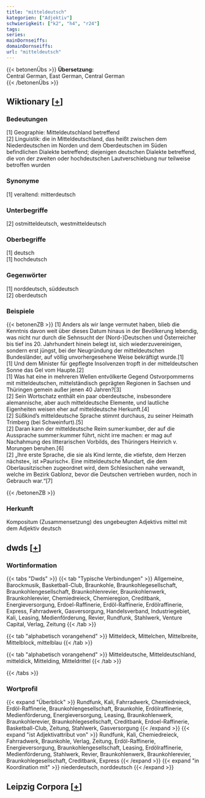```yaml
---
title: "mitteldeutsch"
kategorien: ["Adjektiv"]
schwierigkeit: ["k2", "h4", "r24"]
tags:
series:
mainDornseiffs:
domainDornseiffs:
url: "mitteldeutsch"
---
```


{{< betonenÜbs >}}
**Übersetzung:**  
Central German, East German, Central  German  
{{< /betonenÜbs >}}

## Wiktionary [[+](https://de.wiktionary.org/wiki/mitteldeutsch)]

### Bedeutungen
[1] Geographie: Mitteldeutschland betreffend  
[2] Linguistik: die in Mitteldeutschland, das heißt zwischen dem Niederdeutschen im Norden und dem Oberdeutschen im Süden befindlichen Dialekte betreffend; diejenigen deutschen Dialekte betreffend, die von der zweiten oder hochdeutschen Lautverschiebung nur teilweise betroffen wurden  

### Synonyme
[1] veraltend: mitterdeutsch  

### Unterbegriffe
[2] ostmitteldeutsch, westmitteldeutsch  

### Oberbegriffe
[1] deutsch  
[1] hochdeutsch  

### Gegenwörter
[1] norddeutsch, süddeutsch  
[2] oberdeutsch  

### Beispiele
{{< betonenZB >}}
[1] Anders als wir lange vermutet haben, blieb die Kenntnis davon weit über dieses Datum hinaus in der Bevölkerung lebendig, was nicht nur durch die Sehnsucht der (Nord-)Deutschen und Österreicher bis tief ins 20. Jahrhundert hinein belegt ist, sich wiederzuvereinigen, sondern erst jüngst, bei der Neugründung der mitteldeutschen Bundesländer, auf völlig unvorhergesehene Weise bekräftigt wurde.[1]  
[1] Und dem Minister für gepflegte Insolvenzen tropft in der mitteldeutschen Sonne das Gel vom Haupte.[2]  
[1] Was hat eine in mehreren Wellen entvölkerte Gegend Ostvorpommerns mit mitteldeutschen, mittelständisch geprägten Regionen in Sachsen und Thüringen gemein außer jenen 40 Jahren?[3]  
[2] Sein Wortschatz enthält ein paar oberdeutsche, insbesondere alemannische, aber auch mitteldeutsche Elemente, und lautliche Eigenheiten weisen eher auf mitteldeutsche Herkunft.[4]  
[2] Süßkind’s mitteldeutsche Sprache stimmt durchaus, zu seiner Heimath Trimberg (bei Schweinfurt).[5]  
[2] Daran kann der mitteldeutsche Reim sumer:kumber, der auf die Aussprache summer:kummer führt, nicht irre machen: er mag auf Nachahmung des litterarischen Vorbilds, des Thüringers Heinrich v. Morungen beruhen.[6]  
[2] „Ihre erste Sprache, die sie als Kind lernte, die »tiefste, dem Herzen nächste«, ist »Paurisch«. Eine mitteldeutsche Mundart, die dem Oberlausitzischen zugeordnet wird, dem Schlesischen nahe verwandt, welche im Bezirk Gablonz, bevor die Deutschen vertrieben wurden, noch in Gebrauch war.“[7]  

{{< /betonenZB >}}
### Herkunft
Kompositum (Zusammensetzung) des ungebeugten Adjektivs mittel mit dem Adjektiv deutsch  



## dwds [[+](https://www.dwds.de/wb/mitteldeutsch)]

### Wortinformation
{{< tabs "Dwds" >}}
{{< tab "Typische Verbindungen" >}}
Allgemeine, Barockmusik, Basketball-Club, Braunkohle, Braunkohlegesellschaft, Braunkohlengesellschaft, Braunkohlenrevier, Braunkohlenwerk, Braunkohlerevier, Chemiedreieck, Chemieregion, Creditbank, Energieversorgung, Erdoel-Raffinerie, Erdöl-Raffinerie, Erdölraffinerie, Express, Fahrradwerk, Gasversorgung, Handelsverband, Industriegebiet, Kali, Leasing, Medienförderung, Revier, Rundfunk, Stahlwerk, Venture Capital, Verlag, Zeitung
{{< /tab >}}

{{< tab "alphabetisch vorangehend" >}}
Mitteldeck, Mittelchen, Mittelbreite, Mittelblock, mittelblau
{{< /tab >}}

{{< tab "alphabetisch vorangehend" >}}
Mitteldeutsche, Mitteldeutschland, mitteldick, Mittelding, Mitteldrittel
{{< /tab >}}

{{< /tabs >}}

### Wortprofil
{{< expand "Überblick" >}} Rundfunk, Kali, Fahrradwerk, Chemiedreieck, Erdöl-Raffinerie, Braunkohlengesellschaft, Braunkohle, Erdölraffinerie, Medienförderung, Energieversorgung, Leasing, Braunkohlenwerk, Braunkohlerevier, Braunkohlegesellschaft, Creditbank, Erdoel-Raffinerie, Basketball-Club, Zeitung, Stahlwerk, Gasversorgung {{< /expand >}}
{{< expand "ist Adjektivattribut von" >}} Rundfunk, Kali, Chemiedreieck, Fahrradwerk, Braunkohle, Verlag, Zeitung, Erdöl-Raffinerie, Energieversorgung, Braunkohlengesellschaft, Leasing, Erdölraffinerie, Medienförderung, Stahlwerk, Revier, Braunkohlenwerk, Braunkohlerevier, Braunkohlegesellschaft, Creditbank, Express {{< /expand >}}
{{< expand "in Koordination mit" >}} niederdeutsch, norddeutsch {{< /expand >}}

## Leipzig Corpora [[+](https://corpora.uni-leipzig.de/en/res?word=mitteldeutsch&corpusId=deu_newscrawl-public_2018)]

